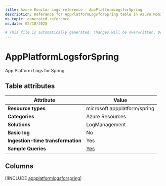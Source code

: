 ```yaml
---
title: Azure Monitor Logs reference - AppPlatformLogsforSpring
description: Reference for AppPlatformLogsforSpring table in Azure Monitor Logs.
ms.topic: generated-reference
ms.date: 02/18/2025

# This file is automatically generated. Changes will be overwritten. Do not change this file directly.
---
```


# AppPlatformLogsforSpring

App Platform Logs for Spring.


## Table attributes

|Attribute|Value|
|---|---|
|**Resource types**|microsoft.appplatform/spring|
|**Categories**|Azure Resources|
|**Solutions**| LogManagement|
|**Basic log**|No|
|**Ingestion-time transformation**|Yes|
|**Sample Queries**|[Yes](/azure/azure-monitor/reference/queries/appplatformlogsforspring)|



## Columns
  
[!INCLUDE [appplatformlogsforspring](~/reusable-content/ce-skilling/azure/includes/azure-monitor/reference/tables/appplatformlogsforspring-include.md)]
